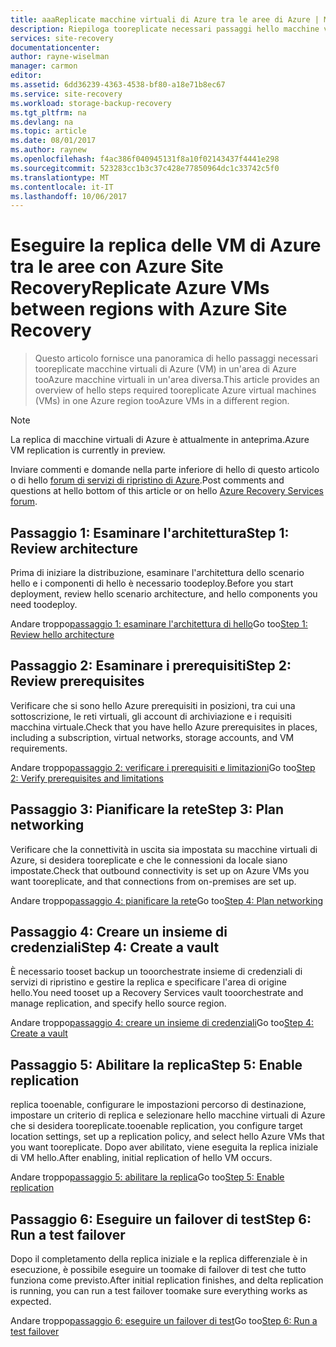 ```yaml
---
title: aaaReplicate macchine virtuali di Azure tra le aree di Azure | Microsoft documenti
description: Riepiloga tooreplicate necessari passaggi hello macchine virtuali di Azure tra le aree di Azure con il servizio Azure Site Recovery hello in hello portale di Azure
services: site-recovery
documentationcenter: 
author: rayne-wiselman
manager: carmon
editor: 
ms.assetid: 6dd36239-4363-4538-bf80-a18e71b8ec67
ms.service: site-recovery
ms.workload: storage-backup-recovery
ms.tgt_pltfrm: na
ms.devlang: na
ms.topic: article
ms.date: 08/01/2017
ms.author: raynew
ms.openlocfilehash: f4ac386f040945131f8a10f02143437f4441e298
ms.sourcegitcommit: 523283cc1b3c37c428e77850964dc1c33742c5f0
ms.translationtype: MT
ms.contentlocale: it-IT
ms.lasthandoff: 10/06/2017
---
```

# <a name="replicate-azure-vms-between-regions-with-azure-site-recovery"></a><span data-ttu-id="7343a-103">Eseguire la replica delle VM di Azure tra le aree con Azure Site Recovery</span><span class="sxs-lookup"><span data-stu-id="7343a-103">Replicate Azure VMs between regions with Azure Site Recovery</span></span>

><span data-ttu-id="7343a-104">Questo articolo fornisce una panoramica di hello passaggi necessari tooreplicate macchine virtuali di Azure (VM) in un'area di Azure tooAzure macchine virtuali in un'area diversa.</span><span class="sxs-lookup"><span data-stu-id="7343a-104">This article provides an overview of hello steps required tooreplicate Azure virtual machines (VMs) in one Azure region tooAzure VMs in a different region.</span></span> 

>[!NOTE]
>
> <span data-ttu-id="7343a-105">La replica di macchine virtuali di Azure è attualmente in anteprima.</span><span class="sxs-lookup"><span data-stu-id="7343a-105">Azure VM replication is currently in preview.</span></span>

<span data-ttu-id="7343a-106">Inviare commenti e domande nella parte inferiore di hello di questo articolo o di hello [forum di servizi di ripristino di Azure](https://social.msdn.microsoft.com/forums/azure/home?forum=hypervrecovmgr).</span><span class="sxs-lookup"><span data-stu-id="7343a-106">Post comments and questions at hello bottom of this article or on hello [Azure Recovery Services forum](https://social.msdn.microsoft.com/forums/azure/home?forum=hypervrecovmgr).</span></span>

## <a name="step-1-review-architecture"></a><span data-ttu-id="7343a-107">Passaggio 1: Esaminare l'architettura</span><span class="sxs-lookup"><span data-stu-id="7343a-107">Step 1: Review architecture</span></span>

<span data-ttu-id="7343a-108">Prima di iniziare la distribuzione, esaminare l'architettura dello scenario hello e i componenti di hello è necessario toodeploy.</span><span class="sxs-lookup"><span data-stu-id="7343a-108">Before you start deployment, review hello scenario architecture, and hello components you need toodeploy.</span></span>

<span data-ttu-id="7343a-109">Andare troppo[passaggio 1: esaminare l'architettura di hello](azure-to-azure-walkthrough-architecture.md)</span><span class="sxs-lookup"><span data-stu-id="7343a-109">Go too[Step 1: Review hello architecture](azure-to-azure-walkthrough-architecture.md)</span></span>


## <a name="step-2-review-prerequisites"></a><span data-ttu-id="7343a-110">Passaggio 2: Esaminare i prerequisiti</span><span class="sxs-lookup"><span data-stu-id="7343a-110">Step 2: Review prerequisites</span></span>

<span data-ttu-id="7343a-111">Verificare che si sono hello Azure prerequisiti in posizioni, tra cui una sottoscrizione, le reti virtuali, gli account di archiviazione e i requisiti macchina virtuale.</span><span class="sxs-lookup"><span data-stu-id="7343a-111">Check that you have hello Azure prerequisites in places, including a subscription, virtual networks, storage accounts, and VM requirements.</span></span>

<span data-ttu-id="7343a-112">Andare troppo[passaggio 2: verificare i prerequisiti e limitazioni](azure-to-azure-walkthrough-prerequisites.md)</span><span class="sxs-lookup"><span data-stu-id="7343a-112">Go too[Step 2: Verify prerequisites and limitations](azure-to-azure-walkthrough-prerequisites.md)</span></span>


## <a name="step-3-plan-networking"></a><span data-ttu-id="7343a-113">Passaggio 3: Pianificare la rete</span><span class="sxs-lookup"><span data-stu-id="7343a-113">Step 3: Plan networking</span></span>

<span data-ttu-id="7343a-114">Verificare che la connettività in uscita sia impostata su macchine virtuali di Azure, si desidera tooreplicate e che le connessioni da locale siano impostate.</span><span class="sxs-lookup"><span data-stu-id="7343a-114">Check that outbound connectivity is set up on Azure VMs you want tooreplicate, and that connections from on-premises are set up.</span></span>

<span data-ttu-id="7343a-115">Andare troppo[passaggio 4: pianificare la rete](azure-to-azure-walkthrough-network.md)</span><span class="sxs-lookup"><span data-stu-id="7343a-115">Go too[Step 4: Plan networking](azure-to-azure-walkthrough-network.md)</span></span>



## <a name="step-4-create-a-vault"></a><span data-ttu-id="7343a-116">Passaggio 4: Creare un insieme di credenziali</span><span class="sxs-lookup"><span data-stu-id="7343a-116">Step 4: Create a vault</span></span> 

<span data-ttu-id="7343a-117">È necessario tooset backup un tooorchestrate insieme di credenziali di servizi di ripristino e gestire la replica e specificare l'area di origine hello.</span><span class="sxs-lookup"><span data-stu-id="7343a-117">You need tooset up a Recovery Services vault tooorchestrate and manage replication, and specify hello source region.</span></span>

<span data-ttu-id="7343a-118">Andare troppo[passaggio 4: creare un insieme di credenziali](azure-to-azure-walkthrough-vault.md)</span><span class="sxs-lookup"><span data-stu-id="7343a-118">Go too[Step 4: Create a vault](azure-to-azure-walkthrough-vault.md)</span></span>


## <a name="step-5-enable-replication"></a><span data-ttu-id="7343a-119">Passaggio 5: Abilitare la replica</span><span class="sxs-lookup"><span data-stu-id="7343a-119">Step 5: Enable replication</span></span>


<span data-ttu-id="7343a-120">replica tooenable, configurare le impostazioni percorso di destinazione, impostare un criterio di replica e selezionare hello macchine virtuali di Azure che si desidera tooreplicate.</span><span class="sxs-lookup"><span data-stu-id="7343a-120">tooenable replication, you configure target location settings, set up a replication policy, and select hello Azure VMs that you want tooreplicate.</span></span> <span data-ttu-id="7343a-121">Dopo aver abilitato, viene eseguita la replica iniziale di VM hello.</span><span class="sxs-lookup"><span data-stu-id="7343a-121">After enabling, initial replication of hello VM occurs.</span></span>

<span data-ttu-id="7343a-122">Andare troppo[passaggio 5: abilitare la replica](azure-to-azure-walkthrough-enable-replication.md)</span><span class="sxs-lookup"><span data-stu-id="7343a-122">Go too[Step 5: Enable replication](azure-to-azure-walkthrough-enable-replication.md)</span></span>


## <a name="step-6-run-a-test-failover"></a><span data-ttu-id="7343a-123">Passaggio 6: Eseguire un failover di test</span><span class="sxs-lookup"><span data-stu-id="7343a-123">Step 6: Run a test failover</span></span>

<span data-ttu-id="7343a-124">Dopo il completamento della replica iniziale e la replica differenziale è in esecuzione, è possibile eseguire un toomake di failover di test che tutto funziona come previsto.</span><span class="sxs-lookup"><span data-stu-id="7343a-124">After initial replication finishes, and delta replication is running, you can run a test failover toomake sure everything works as expected.</span></span>

<span data-ttu-id="7343a-125">Andare troppo[passaggio 6: eseguire un failover di test](azure-to-azure-walkthrough-test-failover.md)</span><span class="sxs-lookup"><span data-stu-id="7343a-125">Go too[Step 6: Run a test failover](azure-to-azure-walkthrough-test-failover.md)</span></span>


